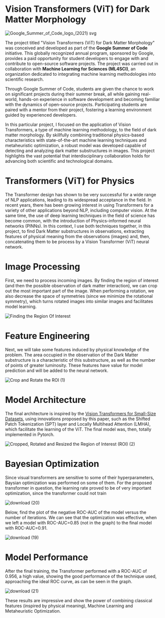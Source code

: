 # Vision Transformers (ViT) for Dark Matter Morphology

![Google_Summer_of_Code_logo_(2021) svg](https://github.com/SVJLucas/ViT-for-Dark-Matter-Morphology/assets/60625769/0731a299-0565-4fa6-8a6d-995b98437732)

The project titled "Vision Transformers (ViT) for Dark Matter Morphology" was conceived and developed as part of the **Google Summer of Code** initiative. This globally recognized annual program, sponsored by Google, provides a paid opportunity for student developers to engage with and contribute to open-source software projects. The project was carried out in collaboration with **Machine Learning for Sciences (ML4SCI)**, an organization dedicated to integrating machine learning methodologies into scientific research.

Through Google Summer of Code, students are given the chance to work on significant projects during their summer break, all while gaining real-world, hands-on experience in software development and becoming familiar with the dynamics of open-source projects. Participating students are paired with a mentor from their project, fostering a learning environment guided by experienced developers.

In this particular project, I focused on the application of Vision Transformers, a type of machine learning methodology, to the field of dark matter morphology. By skillfully combining traditional physics-based characteristics with state-of-the-art machine learning techniques and metaheuristic optimization, a robust model was developed capable of detecting and analyzing dark matter substructures in images. This project highlights the vast potential that interdisciplinary collaboration holds for advancing both scientific and technological domains.


# Transformers (ViT) for Physics

The Transformer design has shown to be very successful for a wide range of NLP applications, leading to its widespread acceptance in the field. In recent years, there has been growing interest in using Transformers for a variety of other applications beyond NLP, including computer vision. At the same time, the use of deep learning techniques in the field of science has become common, with the introduction of Physics-informed neural networks (PINNs). In this context, I use both techniques together, in this project, to find Dark Matter substructures in observations, extracting features of physical meaning from the observations (images) and, then, concatenating them to be process by a Vision Transformer (ViT) neural network.


# Image Processing  

First, we need to process incoming images. By finding the region of interest (and then the possible observation of dark matter interaction), we can crop out the most important part of the image. When performing a rotation, we also decrease the space of symmetries (since we minimize the rotational symmetry), which turns rotated images into similar images and facilitates model learning.

![Finding the Region Of Interest](https://user-images.githubusercontent.com/60625769/229907149-af594bc3-d14a-4116-89a3-423d666bc972.png)

# Feature Engineering

Next, we will take some features induced by physical knowledge of the problem. The area occupied in the observation of the Dark Matter substructure is a characteristic of this substructure, as well as the number of points of greater luminosity. These features have value for model prediction and will be added to the neural network.


![Crop and Rotate the ROI (1)](https://user-images.githubusercontent.com/60625769/229908064-8632743a-d8bd-4b33-95a4-9073626fad97.png)

# Model Architecture

The final architecture is inspired by the [Vision Transformers for Small-Size Datasets](https://arxiv.org/abs/2112.13492), using innovations proposed by this paper, such as the Shifted Patch Tokenization (SPT) layer and Locally Multihead Attention (LMHA), which facilitate the learning of the ViT. The final model was, then, totally implemented in Pytorch.

![Cropped, Rotated and Resized the Region of Interest (ROI) (2)](https://user-images.githubusercontent.com/60625769/229917865-feada814-8653-4423-88db-c9c596158e05.png)


# Bayesian Optimization

Since visual transformers are sensitive to some of their hyperparameters, Baysian optimization was performed on some of them. For the proposed transformer in question, the learning rate proved to be of very important optimization, since the transformer could not train


![download (20)](https://user-images.githubusercontent.com/60625769/229910378-60739e6c-c4c8-45cd-9978-387d10ecda90.png)

Below, find the plot of the negative ROC-AUC of the model versus the number of iterations. We can see that the optimization was effective, when we left a model with ROC-AUC=0.85 (not in the graph) to the final model with ROC-AUC=0.91.

![download (19)](https://user-images.githubusercontent.com/60625769/229911713-dc00154b-f45d-4b27-9bd2-94d28c96e191.png)

# Model Performance

After the final training, the Transformer performed with a ROC-AUC of 0.956, a high value, showing the good performance of the technique used, approaching the ideal ROC curve, as can be seen in the graph.

![download (21)](https://user-images.githubusercontent.com/60625769/229914249-8c5e47b8-4891-4d82-9ab3-0ef5a5587219.png)

These results are impressive and show the power of combining classical features (inspired by physical meaning), Machine Learning and Metaheuristic Optimization.



